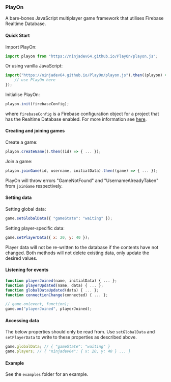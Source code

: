 ### PlayOn
A bare-bones JavaScript multiplayer game framework that utilises Firebase Realtime Database.

#### Quick Start
Import PlayOn:
```js
import playon from "https://ninjadev64.github.io/PlayOn/playon.js";
```
Or using vanilla JavaScript:
```js
import("https://ninjadev64.github.io/PlayOn/playon.js").then((playon) => {
	// use PlayOn here
});
```

Initialise PlayOn:
```js
playon.init(firebaseConfig);
```
where `firebaseConfig` is a Firebase configuration object for a project that has the Realtime Database enabled. For more information see [here](https://firebase.google.com/docs/database/web/start?hl=en&authuser=0#add_the_js_sdk_and_initialize).

#### Creating and joining games
Create a game:
```js
playon.createGame().then((id) => { ... });
```
Join a game:
```js
playon.joinGame(id, username, initialData).then((game) => { ... });
```
PlayOn will throw errors "GameNotFound" and "UsernameAlreadyTaken" from `joinGame` respectively.

#### Setting data
Setting global data:
```js
game.setGlobalData({ "gameState": "waiting" });
```
Setting player-specific data:
```js
game.setPlayerData({ x: 20, y: 40 });
```
Player data will not be re-written to the database if the contents have not changed. Both methods will not delete existing data, only update the desired values.

#### Listening for events
```js
function playerJoined(name, initialData) { ... };
function playerUpdated(name, data) { ... };
function globalDataUpdated(data) { ... };
function connectionChange(connected) { ... };

// game.on(event, function);
game.on("playerJoined", playerJoined);
```

#### Accessing data
The below properties should only be read from. Use `setGlobalData` and `setPlayerData` to write to these properties as described above.
```js
game.globalData; // { "gameState": "waiting" }
game.players; // { "ninjadev64": { x: 20, y: 40 } ... }
```

#### Example
See the `examples` folder for an example.